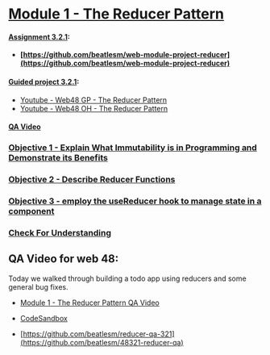 # [Module 1 - The Reducer Pattern]((./Objects/Object_1.md))

#### [Assignment 3.2.1](./Assign321/README.md):

-   **[https://github.com/beatlesm/web-module-project-reducer](https://github.com/beatlesm/web-module-project-reducer)**
   
#### [Guided project 3.2.1](./Guided321):

-   [Youtube - Web48 GP  - The Reducer Pattern](https://youtu.be/QJkTHWeKOJ8)
-   [Youtube - Web48 OH  - The Reducer Pattern](https://lambdaschool.zoom.us/rec/share/81iJ9a7AjfdcVpw6jGb_B5PKDShz_oi8CETv4tE-Zq0n5gjxlkTepTFXq_6JaDby.qedQrbSC7-hBdM04)

#### [QA Video](./QA_Video/README.md)

### [Objective 1 - Explain What Immutability is in Programming and Demonstrate its Benefits](./Objects/Object_1.md)

### [Objective 2 - Describe Reducer Functions](./Objects/Object_2.md)

### [Objective 3 - employ the useReducer hook to manage state in a component](./Objects/Object_3.md)

### [Check For Understanding](./Objects/Understanding.md)

## QA Video for web 48:

Today we walked through building a todo app using reducers and some general bug fixes.

-   [Module 1 - The Reducer Pattern QA Video](https://lambdaschool.zoom.us/rec/share/81iJ9a7AjfdcVpw6jGb_B5PKDShz_oi8CETv4tE-Zq0n5gjxlkTepTFXq_6JaDby.qedQrbSC7-hBdM04)

-   [CodeSandbox](https://codesandbox.io/s/condescending-mendel-eco1h?file=/src/App.js)

-   [https://github.com/beatlesm/reducer-qa-321](https://github.com/beatlesm/48321-reducer-qa)
